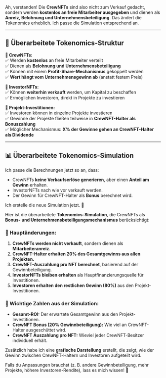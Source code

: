 Ah, verstanden! Die **CrewNFTs** sind also nicht zum Verkauf gedacht, sondern werden **kostenlos an freie Mitarbeiter ausgegeben** und dienen als **Anreiz, Belohnung und Unternehmensbeteiligung**. Das ändert die Tokenomics erheblich. Ich passe die Simulation entsprechend an.

---

## **📌 Überarbeitete Tokenomics-Struktur**
**🔹 CrewNFTs:**  
✅ Werden **kostenlos** an freie Mitarbeiter verteilt  
✅ Dienen als **Belohnung und Unternehmensbeteiligung**  
✅ Können mit einem **Profit-Share-Mechanismus** gekoppelt werden  
✅ **Wert hängt vom Unternehmensgewinn ab** (anstatt festem Preis)  

**🔹 InvestorNFTs:**  
✅ Können **weiterhin verkauft** werden, um Kapital zu beschaffen  
✅ Ermöglichen Investoren, direkt in Projekte zu investieren  

**🔹 Projekt-Investitionen:**  
✅ Investoren können in einzelne Projekte investieren  
✅ Gewinne der Projekte fließen teilweise in **CrewNFT-Halter als Bonuszahlung**  
✅ Möglicher Mechanismus: **X% der Gewinne gehen an CrewNFT-Halter als Dividende**  

---

## **📊 Überarbeitete Tokenomics-Simulation**
Ich passe die Berechnungen jetzt so an, dass:
- CrewNFTs **keine Verkaufserlöse generieren**, aber einen **Anteil am Gewinn** erhalten.  
- InvestorNFTs nach wie vor verkauft werden.  
- Der Gewinn für CrewNFT-Halter als **Bonus** berechnet wird.  

Ich erstelle die neue Simulation jetzt. 🚀

Hier ist die überarbeitete **Tokenomics-Simulation**, die CrewNFTs als **Bonus- und Unternehmensbeteiligungsmechanismus** berücksichtigt:

### **📌 Hauptänderungen:**
1. **CrewNFTs werden nicht verkauft**, sondern dienen als **Mitarbeiteranreiz**.  
2. **CrewNFT-Halter erhalten 20% des Gesamtgewinns aus allen Projekten.**  
3. **CrewNFT-Auszahlung pro NFT berechnet**, basierend auf der Gewinnbeteiligung.  
4. **InvestorNFTs bleiben erhalten** als Hauptfinanzierungsquelle für Investitionen.  
5. **Investoren erhalten den restlichen Gewinn (80%)** aus den Projekt-Investitionen.  

### **🔢 Wichtige Zahlen aus der Simulation:**
- **Gesamt-ROI:** Der erwartete Gesamtgewinn aus den Projekt-Investitionen.  
- **CrewNFT Bonus (20% Gewinnbeteiligung):** Wie viel an CrewNFT-Halter ausgeschüttet wird.  
- **CrewNFT Auszahlung pro NFT:** Wieviel jeder CrewNFT-Besitzer individuell erhält.  

Zusätzlich habe ich eine **grafische Darstellung** erstellt, die zeigt, wie der Gewinn zwischen CrewNFT-Haltern und Investoren aufgeteilt wird.

Falls du Anpassungen brauchst (z. B. andere Gewinnbeteiligung, mehr Projekte, höhere Investoren-Rendite), lass es mich wissen! 🚀
